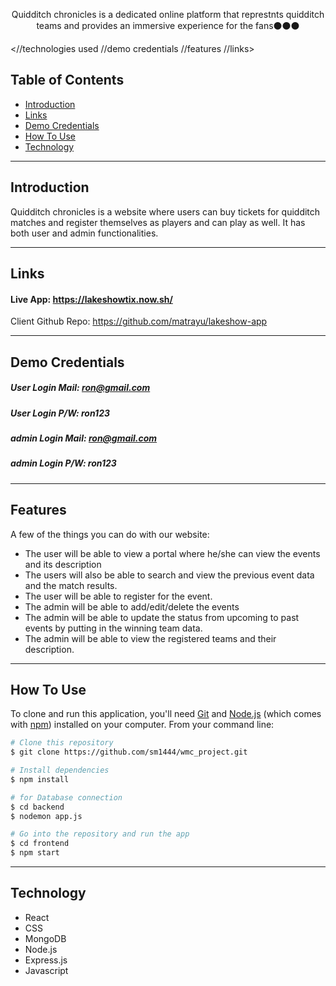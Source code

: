 <p align="center">
  Quidditch chronicles is a dedicated online platform that represtnts quidditch teams and provides an immersive experience for the fans⚫⚫⚫
</p>

<//technologies used
//demo credentials
//features
//links>


## Table of Contents

- [Introduction](#introduction)
- [Links](#links)
- [Demo Credentials](#demo-credentials)
- [How To Use](#how-to-use)
- [Technology](#technology)

<hr>

## Introduction

Quidditch chronicles is a website where users can buy tickets for quidditch matches and register themselves as players and can play as well. It has both user and admin functionalities.
<hr>

## Links

#### Live App: https://lakeshowtix.now.sh/

Client Github Repo: https://github.com/matrayu/lakeshow-app
<hr>

## Demo Credentials

##### User Login Mail: ron@gmail.com
##### User Login P/W: ron123

##### admin Login Mail: ron@gmail.com
##### admin Login P/W: ron123


<hr>


## Features

A few of the things you can do with our website:

* The user will be able to view a portal where he/she can view the events and its description
* The users will also be able to search and view the previous event data and the match results.
* The user will be able to register for the event.
* The admin will be able to add/edit/delete the events
* The admin will be able to update the status from upcoming to past events by putting in the winning team data.
* The admin will be able to view the registered teams and their description.


<hr>


## How To Use

To clone and run this application, you'll need [Git](https://git-scm.com) and [Node.js](https://nodejs.org/en/download/) (which comes with [npm](http://npmjs.com)) installed on your computer. From your command line:

```bash
# Clone this repository
$ git clone https://github.com/sm1444/wmc_project.git

# Install dependencies
$ npm install

# for Database connection
$ cd backend
$ nodemon app.js

# Go into the repository and run the app
$ cd frontend
$ npm start

```
<hr>


## Technology

- React
- CSS
- MongoDB
- Node.js
- Express.js
- Javascript
